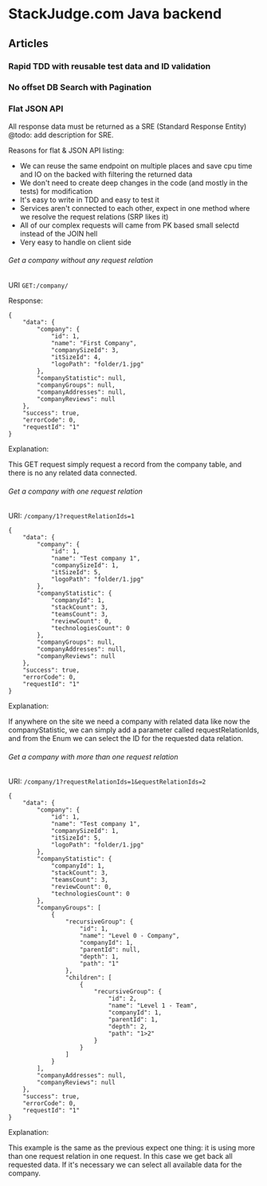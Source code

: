 # StackJudge.com Java backend

## Articles

### Rapid TDD with reusable test data and ID validation

### No offset DB Search with Pagination

### Flat JSON API

All response data must be returned as a SRE (Standard Response Entity) @todo: add description for SRE.

Reasons for flat & JSON API listing:
- We can reuse the same endpoint on multiple places and save cpu time and IO on the backed with filtering the returned
data
- We don't need to create deep changes in the code (and mostly in the tests) for modification
- It's easy to write in TDD and easy to test it
- Services aren't connected to each other, expect in one method where we resolve the request relations
(SRP likes it)
- All of our complex requests will came from PK based small selectd instead of the JOIN hell
- Very easy to handle on client side

###### Get a company without any request relation

URI `GET:/company/`

Response:

```
{
    "data": {
        "company": {
            "id": 1,
            "name": "First Company",
            "companySizeId": 3,
            "itSizeId": 4,
            "logoPath": "folder/1.jpg"
        },
        "companyStatistic": null,
        "companyGroups": null,
        "companyAddresses": null,
        "companyReviews": null
    },
    "success": true,
    "errorCode": 0,
    "requestId": "1"
}
```

Explanation:

This GET request simply request a record from the company table, and there is no any related data connected.

###### Get a company with one request relation

URI: `/company/1?requestRelationIds=1`

```
{
    "data": {
        "company": {
            "id": 1,
            "name": "Test company 1",
            "companySizeId": 1,
            "itSizeId": 5,
            "logoPath": "folder/1.jpg"
        },
        "companyStatistic": {
            "companyId": 1,
            "stackCount": 3,
            "teamsCount": 3,
            "reviewCount": 0,
            "technologiesCount": 0
        },
        "companyGroups": null,
        "companyAddresses": null,
        "companyReviews": null
    },
    "success": true,
    "errorCode": 0,
    "requestId": "1"
}
```

Explanation:

If anywhere on the site we need a company with related data like now the companyStatistic, we can simply add a
parameter called requestRelationIds, and from the Enum we can select the ID for the requested data relation.

###### Get a company with more than one request relation

URI: `/company/1?requestRelationIds=1&equestRelationIds=2`

```
{
    "data": {
        "company": {
            "id": 1,
            "name": "Test company 1",
            "companySizeId": 1,
            "itSizeId": 5,
            "logoPath": "folder/1.jpg"
        },
        "companyStatistic": {
            "companyId": 1,
            "stackCount": 3,
            "teamsCount": 3,
            "reviewCount": 0,
            "technologiesCount": 0
        },
        "companyGroups": [
            {
                "recursiveGroup": {
                    "id": 1,
                    "name": "Level 0 - Company",
                    "companyId": 1,
                    "parentId": null,
                    "depth": 1,
                    "path": "1"
                },
                "children": [
                    {
                        "recursiveGroup": {
                            "id": 2,
                            "name": "Level 1 - Team",
                            "companyId": 1,
                            "parentId": 1,
                            "depth": 2,
                            "path": "1>2"
                        }
                    }
                ]
            }
        ],
        "companyAddresses": null,
        "companyReviews": null
    },
    "success": true,
    "errorCode": 0,
    "requestId": "1"
}
```

Explanation:

This example is the same as the previous expect one thing: it is using more than one request relation in one
request. In this case we get back all requested data. If it's necessary we can select all available data for the
company.
